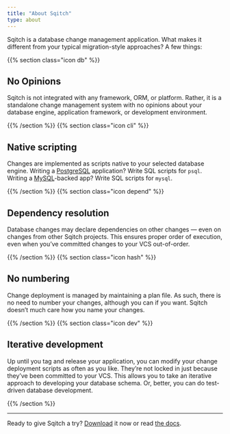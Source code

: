 ```yaml
---
title: "About Sqitch"
type: about
---
```


Sqitch is a database change management application. What makes it different from
your typical migration-style approaches? A few things:

{{% section class="icon db" %}}

No Opinions
-----------

Sqitch is not integrated with any framework, ORM, or platform. Rather, it is a
standalone change management system with no opinions about your database engine,
application framework, or development environment.

{{% /section %}}
{{% section class="icon cli" %}}

Native scripting
----------------

Changes are implemented as scripts native to your selected database engine.
Writing a [PostgreSQL] application? Write SQL scripts for `psql`. Writing a
[MySQL]-backed app? Write SQL scripts for `mysql`.

  [PostgreSQL]: https://postgresql.org/
    "PostgreSQL: The World's Most Advanced Open Source Relational Database"
  [MySQL]: https://mysql.com/
    "MySQL: The world's most popular open source database"

{{% /section %}}
{{% section class="icon depend" %}}

Dependency resolution
---------------------

Database changes may declare dependencies on other changes — even on changes
from other Sqitch projects. This ensures proper order of execution, even when
you’ve committed changes to your VCS out-of-order.

{{% /section %}}
{{% section class="icon hash" %}}

No numbering
------------

Change deployment is managed by maintaining a plan file. As such, there is no
need to number your changes, although you can if you want. Sqitch doesn’t much
care how you name your changes.

{{% /section %}}
{{% section class="icon dev" %}}

Iterative development
---------------------

Up until you tag and release your application, you can modify your change
deployment scripts as often as you like. They’re not locked in just because
they’ve been committed to your VCS. This allows you to take an iterative
approach to developing your database schema. Or, better, you can do test-driven
database development.

{{% /section %}}

----

Ready to give Sqitch a try? [Download] it now or read [the docs].

  [Download]: /downloads/
  [the docs]: /docs/
